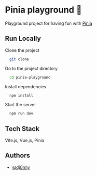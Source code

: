 # Pinia playground 🍍

Playground project for having fun with [Pinia](https://pinia.vuejs.org/)

## Run Locally

Clone the project

```bash
  git clone
```

Go to the project directory

```bash
  cd pinia-playground
```

Install dependencies

```bash
  npm install
```

Start the server

```bash
  npm run dev
```

## Tech Stack

Vite.js, Vue.js, Pinia

## Authors

- [@dj0nny](https://github.com/dj0nny/)

